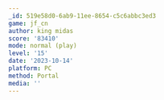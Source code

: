 ```yaml
---
_id: 519e58d0-6ab9-11ee-8654-c5c6abbc3ed3
game: jf_cn
author: king midas
score: '83410'
mode: normal (play)
level: '15'
date: '2023-10-14'
platform: PC
method: Portal
media: ''
---
```


